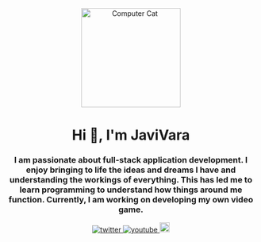 <div id="header" align="center">
    <img src="https://i.giphy.com/VbnUQpnihPSIgIXuZv.webp" alt="Computer Cat" height="200"/>
    <h1 align="center">Hi 👋, I'm JaviVara</h1>
    <h3 align="center">I am passionate about full-stack application development. 
        I enjoy bringing to life the ideas and dreams I have and understanding the workings of everything. 
        This has led me to learn programming to understand how things around me function. 
        Currently, I am working on developing my own video game.</h3>
</div>

<div id="social" align="center">
    <a id="twitterIcon" href="https://x.com/jvaradev?t=foWxoyaOgrAqUdhF9e14tg&s=09" >
        <img src="https://img.shields.io/twitter/url?url=https%3A%2F%2Fx.com%2Fjvaradev%3Ft%3DfoWxoyaOgrAqUdhF9e14tg%26s%3D09&style=social&logo=twitter&label=twitter&labelColor=blue&color=grey" alt="twitter">
    </a>
    <a id="youtubeIcon" href="https://www.youtube.com/channel/UCuqaTWVeYo-YIN6rwL79qLA" >
        <img src="https://img.shields.io/youtube/channel/subscribers/UCuqaTWVeYo-YIN6rwL79qLA?style=social&logo=youtube" alt="youtube">
    </a>
    <a id="linkedinIcon" href="https://www.linkedin.com/in/javier-vara-selgas-3516b1278/" >
        <img src="https://content.linkedin.com/content/dam/brand/site/img/logo/do/do-approved-assets.png" alt="linkedin" height="20">
    </a>
</div>


